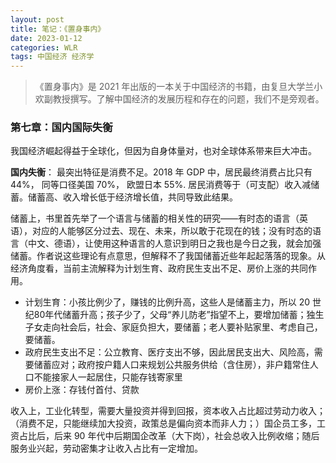 ```yaml
---
layout: post
title: 笔记：《置身事内》
date: 2023-01-12
categories: WLR  
tags: 中国经济 经济学
---
```

> 《置身事内》是 2021 年出版的一本关于中国经济的书籍，由复旦大学兰小欢副教授撰写。了解中国经济的发展历程和存在的问题，我们不是旁观者。


### 第七章：国内国际失衡

我国经济崛起得益于全球化，但因为自身体量对，也对全球体系带来巨大冲击。

**国内失衡**： 最突出特征是消费不足。2018 年 GDP 中，居民最终消费占比只有 44%， 同等口径美国 70%， 欧盟日本 55%. 居民消费等于（可支配）收入减储蓄。储蓄高、收入增长低于经济增长值，共同导致此结果。

储蓄上，书里首先举了一个语言与储蓄的相关性的研究——有时态的语言（英语），对应的人能够区分过去、现在、未来，所以敢于花现在的钱；没有时态的语言（中文、德语），让使用这种语言的人意识到明日之我也是今日之我，就会加强储蓄。作者说这些理论有点意思，但解释不了我国储蓄近些年起起落落的现象。从经济角度看，当前主流解释为计划生育、政府民生支出不足、房价上涨的共同作用。

- 计划生育：小孩比例少了，赚钱的比例升高，这些人是储蓄主力，所以 20 世纪80年代储蓄升高；孩子少了，父母“养儿防老”指望不上，要增加储蓄；独生子女走向社会后，社会、家庭负担大，要储蓄；老人要补贴家里、考虑自己，要储蓄。
- 政府民生支出不足：公立教育、医疗支出不够，因此居民支出大、风险高，需要储蓄应对；政府按户籍人口来规划公共服务供给（含住房），非户籍常住人口不能接家人一起居住，只能存钱寄家里
- 房价上涨：存钱付首付、贷款

收入上，工业化转型，需要大量投资并得到回报，资本收入占比超过劳动力收入；（消费不足，只能继续加大投资，政策总是偏向资本而非人力；）国企员工多，工资占比后，后来 90 年代中后期国企改革（大下岗），社会总收入比例收缩；随后服务业兴起，劳动密集才让收入占比有一定增加。
